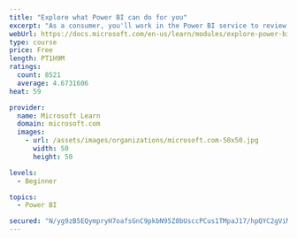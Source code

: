 ```yaml
---
title: "Explore what Power BI can do for you"
excerpt: "As a consumer, you'll work in the Power BI service to review and interact with content that has been shared with you. This module provides the foundational information that you need to work effectively in the Power BI service."
webUrl: https://docs.microsoft.com/en-us/learn/modules/explore-power-bi-service/
type: course
price: Free
length: PT1H9M
ratings:
  count: 8521
  average: 4.6731606
heat: 59

provider:
  name: Microsoft Learn
  domain: microsoft.com
  images:
    - url: /assets/images/organizations/microsoft.com-50x50.jpg
      width: 50
      height: 50

levels:
  - Beginner

topics:
  - Power BI

secured: "N/yg9zB5EQympryH7oafsGnC9pkbN95Z0bUsccPCus1TMpaJ17/hpQYC2gViMrXG+w54mIYgLlU7vHUqk0jbPVrysty9SKML+B9667wRscN66p2uRXY8Lvg8AJlAm/JaSmBpHeZQeeLLfn8Whu3C/3nhiQ1xEQY2FiPefAH3MIuzeqO9jqyX/M4I3FIXZbXt9eGr0uRuUa/yQcuPQ7jLwAw7Dsdu8TUxpYtjuu5QB1kooFLv3ztRpJd6detfvsMiF/XO/BpnlMLBFidKSQKlRiNMKPCQ9FVTP0A91LldmXh2UkrWomUhHDHqZoqvjUhAgybGnFhKPoimNMlqiTfO7WOWxmxmHDGlN7gVm9N+0tZWM1jkgHtagaMYgf1O0/zNeJdnhNIhxYSDTxCF6QwU9E6YgQvv6vXyntt1fgWZZy4=;Tbe/THx1shLx2pTdp4S71w=="
---
```


